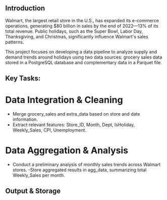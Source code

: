 ## Introduction
Walmart, the largest retail store in the U.S., has expanded its e-commerce operations, generating $80 billion in sales by the end of 2022—13% of its total revenue. Public holidays, such as the Super Bowl, Labor Day, Thanksgiving, and Christmas, significantly influence Walmart's sales patterns.

This project focuses on developing a data pipeline to analyze supply and demand trends around holidays using two data sources: grocery sales data stored in a PostgreSQL database and complementary data in a Parquet file.


## Key Tasks:
# Data Integration & Cleaning
 - Merge grocery_sales and extra_data based on store and date information.
- Extract relevant features: Store_ID, Month, Dept, IsHoliday, Weekly_Sales, CPI, Unemployment.
# Data Aggregation & Analysis
- Conduct a preliminary analysis of monthly sales trends across Walmart stores.
-Store aggregated results in agg_data, summarizing total Weekly_Sales per month.
## Output & Storage
